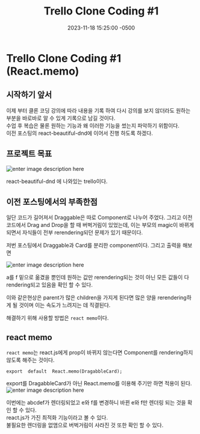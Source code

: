 ﻿---
layout: post
title:  "Trello Clone Coding #1"
date:   2023-11-18 15:25:00 -0500
excerpt: "React.memo를 사용하여 리렌더링을 방지해보도록 하자"
tags: trello
---

# Trello Clone Coding #1 (React.memo)

## 시작하기 앞서

이제 부터 클론 코딩 강의에 따라 내용을 기록 하여 다시 강의를 보지 않더라도 원하는 부분을 바로바로 알 수 있게 기록으로 남길 것이다. <br>
수업 후 복습은 물론 원하는 기능과 왜 이러한 기능을 썼는지 파악하기 위함이다.<br>
이전 포스팅의 react-beautiful-dnd에 이어서 진행 하도록 하겠다.

##  프로젝트 목표
![enter image description here](https://i.ibb.co/dgLFns0/53614150-efbed780-3c2c-11e9-9204-a5d2e746faca.gif)
  
 react-beautiful-dnd 에 나와있는 trello이다.

## 이전 포스팅에서의 부족한점
일단 코드가 길어져서 Draggable은 따로 Component로 나누어 주었다.
그리고 이전 코드에서 Drag and Drop을 할 때 버벅거림이 있었는데,
이는 부모의 magic이 바뀌게 되면서 자식들이 전부 rerendering되던 문제가 있기 때문이다.<br>
<script src="https://gist.github.com/Flen-E/69e77d7bc3d008664e7d5e8643870fc2.js"></script>

저번 포스팅에서 Draggable과 Card를 분리한 component이다.
그리고 출력을 해보면<br>

![enter image description here](https://i.ibb.co/RC56VKS/2023-11-20-163954.png)

a를 f 밑으로 옮겼을 뿐인데 원하는 값만 rerendering되는 것이 아닌 모든 값들이 다 rendering되고 있음을 확인 할 수 있다.<br>

이와 같은현상은 parent가 많은 children을 가지게 된다면 많은 양을 rerendering하게 될 것이며 이는 속도가 느려지는 데 직결된다.<br>

해결하기 위해 사용할 방법은 `react memo`이다.<br>

## react memo
`react memo`는 react.js에게 prop이 바뀌지 않는다면 Component를 rendering하지 않도록 해주는 것이다.

```
export  default  React.memo(DragabbleCard);
```

export를 DragabbleCard가 아닌 React.memo를 이용해 주기만 하면 적용이 된다.
![enter image description here](https://i.ibb.co/XZHYydb/2023-11-20-164945.png)

이번에는 abcdef가 렌더링되었고 e와 f를 변경하니 바뀐 e와 f만 렌더링 되는 것을 확인 할 수 있다.<br>
react.js가 가진 최적화 기능이라고 볼 수 있다.<br>
불필요한 렌더링을 없앰으로 버벅거림이 사라진 것 또한 확인 할 수 있다.

